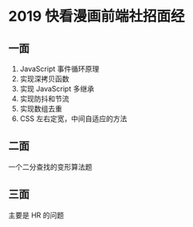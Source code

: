 # 2019 快看漫画前端社招面经

## 一面

1. JavaScript 事件循环原理
2. 实现深拷贝函数
3. 实现 JavaScript 多继承
4. 实现防抖和节流
5. 实现数组去重
6. CSS 左右定宽，中间自适应的方法

## 二面

一个二分查找的变形算法题

## 三面

主要是 HR 的问题
